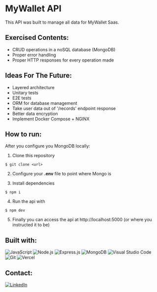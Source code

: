 # **MyWallet API**

This API was built to manage all data for MyWallet Saas. 

## **Exercised Contents**:

-   CRUD operations in a noSQL database (MongoDB)
-   Proper error handling
-   Proper HTTP responses for every operation made

## **Ideas For The Future**:

-   Layered architecture
-   Unitary tests
-   E2E tests
-   ORM for database management
-   Take user data out of '/records' endpoint response
-   Better data encryption
-   Implement Docker Compose + NGINX

## **How to run**:

After you configure you MongoDB locally:

1. Clone this repository

```
$ git clone <url>
```

2. Configure your **.env** file to point where Mongo is
   
4. Install dependencies

```
$ npm i
```

4. Run the api with

```
$ npm dev
```

5. Finally you can access the api at http://localhost:5000 (or where you instructed it to be)

## Built with:

![JavaScript](https://img.shields.io/badge/JavaScript-F7DF1E?style=for-the-badge&logo=javascript&logoColor=black)
![Node.js](https://img.shields.io/badge/Node.js-43853D?style=for-the-badge&logo=node.js&logoColor=white)
![Express.js](https://img.shields.io/badge/Express.js-404D59?style=for-the-badge)
![MongoDB](https://img.shields.io/badge/MongoDB-4EA94B?style=for-the-badge&logo=mongodb&logoColor=white)
![Visual Studio Code](https://img.shields.io/badge/Visual_Studio_Code-0078D4?style=for-the-badge&logo=visual%20studio%20code&logoColor=white)
![Git](https://img.shields.io/badge/GIT-E44C30?style=for-the-badge&logo=git&logoColor=white)
![Vercel](https://img.shields.io/badge/Vercel-000000?style=for-the-badge&logo=vercel&logoColor=white)

## Contact:

[![LinkedIn][linkedin-shield]][linkedin-url]

[linkedin-shield]: https://img.shields.io/badge/LinkedIn-0077B5?style=for-the-badge&logo=linkedin&logoColor=white
[linkedin-url]: https://www.linkedin.com/in/domingosmiguel/

